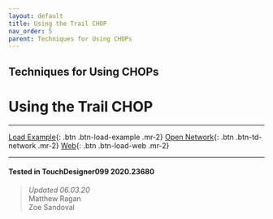 ```yaml
---
layout: default
title: Using the Trail CHOP
nav_order: 5
parent: Techniques for Using CHOPs
---
```


## Techniques for Using CHOPs
# Using the Trail CHOP

*****

[Load Example](?actionable=1&action=load_tox&remotePath=){: .btn .btn-load-example .mr-2}
[Open Network](?actionable=1&action=open_floating_network){: .btn .btn-td-network .mr-2}
[Web](?actionable=1&action=open_in_browser){: .btn .btn-load-web .mr-2}

---

#### Tested in TouchDesigner099 2020.23680 
>*Updated 06.03.20*  
Matthew Ragan  
Zoe Sandoval   
